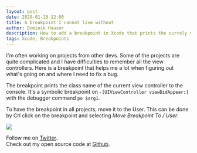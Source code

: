 ```yaml
---
layout: post
date: 2020-01-18 12:00
title: A breakpoint I cannot live without
author: Dominik Hauser
description: How to add a breakpoint in Xcode that prints the currely visible view controller to the console.
tags: Xcode, Breakpoints
---
```


I'm often working on projects from other devs.
Some of the projects are quite complicated and I have difficulties to remember all the view controllers.
Here is a breakpoint that helps me a lot when figuring out what's going on and where I need to fix a bug.

The breakpoint prints the class name of the current view controller to the console.
It's a symbolic breakpoint on `-[UIViewController viewDidAppear:]` with the debugger command `po $arg1`.

To have the breakpoint in all projects, move it to the User.
This can be done by Crl click on the breakpoint and selecting *Move Breakpoint To / User*.

![](../../../assets/2020-01-18/move_breakpoint_to_user.png)

Follow me on [Twitter](https://twitter.com/dasdom).   
Check out my open source code at [Github](https://github.com/dasdom).
